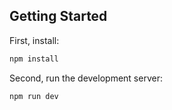 ## Getting Started

First, install:

```bash
npm install
```

Second, run the development server:

```bash
npm run dev
```